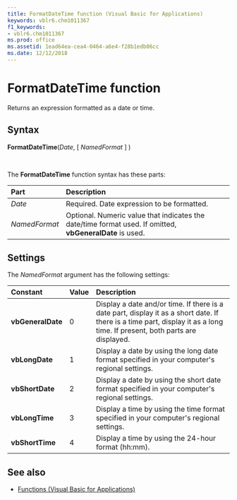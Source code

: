 ```yaml
---
title: FormatDateTime function (Visual Basic for Applications)
keywords: vblr6.chm1011367
f1_keywords:
- vblr6.chm1011367
ms.prod: office
ms.assetid: 1ead64ea-cea4-0464-a6e4-f28b1edb06cc
ms.date: 12/12/2018
---
```



# FormatDateTime function

Returns an expression formatted as a date or time.

## Syntax

**FormatDateTime**(_Date_, [ _NamedFormat_ ] )

<br/>

The **FormatDateTime** function syntax has these parts:

|Part|Description|
|:-----|:-----|
| _Date_|Required. Date expression to be formatted.|
| _NamedFormat_|Optional. Numeric value that indicates the date/time format used. If omitted, **vbGeneralDate** is used.|

## Settings

The _NamedFormat_ argument has the following settings:

|Constant|Value|Description|
|:-----|:-----|:-----|
|**vbGeneralDate**|0|Display a date and/or time. If there is a date part, display it as a short date. If there is a time part, display it as a long time. If present, both parts are displayed.|
|**vbLongDate**|1|Display a date by using the long date format specified in your computer's regional settings.|
|**vbShortDate**|2|Display a date by using the short date format specified in your computer's regional settings.|
|**vbLongTime**|3|Display a time by using the time format specified in your computer's regional settings.|
|**vbShortTime**|4|Display a time by using the 24-hour format (hh:mm).|

## See also

- [Functions (Visual Basic for Applications)](../functions-visual-basic-for-applications.md)